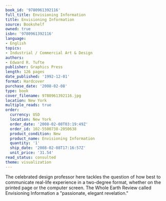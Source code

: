 ```yaml
---
book_id: '9780961392116'
full_title: Envisioning Information
title: Envisioning Information
source: Bookshelf
owned: true
isbn: '9780961392116'
language:
- English
topics:
- Industrial / Commercial Art & Design
authors:
- Edward R. Tufte
publisher: Graphics Press
length: 126 pages
date_published: '1992-12-01'
format: Hardcover
purchase_date: '2008-02-08'
type: book
cover_filename: 9780961392116.jpg
location: New York
multiple_reads: true
order:
  currency: USD
  location: New York
  order_date: '2008-02-08T03:19:49Z'
  order_id: 102-5500738-2050638
  product_condition: New
  product_name: Envisioning Information
  quantity: '1'
  ship_date: '2008-02-08T17:16:57Z'
  unit_price: '31.54'
read_status: consulted
theme: visualization
---
```

The celebrated design professor here tackles the question of how best to communicate real-life experience in a two-degree format, whether on the printed page or the computer screen. The Whole Earth Review called Envisioning Information a "passionate, elegant revelation."

